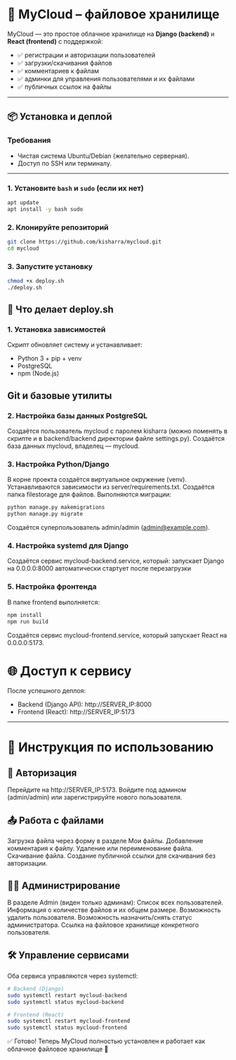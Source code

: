 # 🚀 MyCloud – файловое хранилище  

MyCloud — это простое облачное хранилище на **Django (backend)** и **React (frontend)** с поддержкой:  
- ✅ регистрации и авторизации пользователей  
- ✅ загрузки/скачивания файлов  
- ✅ комментариев к файлам  
- ✅ админки для управления пользователями и их файлами  
- ✅ публичных ссылок на файлы  

---

## 📦 Установка и деплой  

### Требования  
- Чистая система Ubuntu/Debian (желательно серверная).  
- Доступ по SSH или терминалу.  

---

### 1. Установите `bash` и `sudo` (если их нет)  
```bash
apt update
apt install -y bash sudo
```

### 2. Клонируйте репозиторий
```bash
git clone https://github.com/kisharra/mycloud.git
cd mycloud
```

### 3. Запустите установку
```bash
chmod +x deploy.sh
./deploy.sh
```

## 🔧 Что делает deploy.sh
### 1. Установка зависимостей
Скрипт обновляет систему и устанавливает:
- Python 3 + pip + venv
- PostgreSQL
- npm (Node.js)

## Git и базовые утилиты

### 2. Настройка базы данных PostgreSQL
Создаётся пользователь mycloud с паролем kisharra (можно поменять в скрипте и в backend/backend директории файле settings.py).
Создаётся база данных mycloud, владелец — mycloud.

### 3. Настройка Python/Django
В корне проекта создаётся виртуальное окружение (venv).
Устанавливаются зависимости из server/requirements.txt.
Создаётся папка filestorage для файлов.
Выполняются миграции:

```bash
python manage.py makemigrations
python manage.py migrate
```
Создаётся суперпользователь admin/admin (admin@example.com).

### 4. Настройка systemd для Django
Создаётся сервис mycloud-backend.service, который:
запускает Django на 0.0.0.0:8000
автоматически стартует после перезагрузки

### 5. Настройка фронтенда
В папке frontend выполняется:

```bash
npm install
npm run build
```

Создаётся сервис mycloud-frontend.service, который запускает React на 0.0.0.0:5173.

# 🌐 Доступ к сервису
После успешного деплоя:
- Backend (Django API): http://SERVER_IP:8000
- Frontend (React): http://SERVER_IP:5173

---

# 📖 Инструкция по использованию
## 🔑 Авторизация
Перейдите на http://SERVER_IP:5173.
Войдите под админом (admin/admin) или зарегистрируйте нового пользователя.

## 📤 Работа с файлами
Загрузка файла через форму в разделе Мои файлы.
Добавление комментария к файлу.
Удаление или переименование файла.
Скачивание файла.
Создание публичной ссылки для скачивания без авторизации.

## 👨‍💼 Администрирование
В разделе Admin (виден только админам):
Список всех пользователей.
Информация о количестве файлов и их общем размере.
Возможность удалить пользователя.
Возможность назначить/снять статус администратора.
Ссылка на файловое хранилище конкретного пользователя.

## 🛠 Управление сервисами
Оба сервиса управляются через systemctl:

```bash
# Backend (Django)
sudo systemctl restart mycloud-backend
sudo systemctl status mycloud-backend

# Frontend (React)
sudo systemctl restart mycloud-frontend
sudo systemctl status mycloud-frontend
```
✅ Готово!
Теперь MyCloud полностью установлен и работает как облачное файловое хранилище 🚀